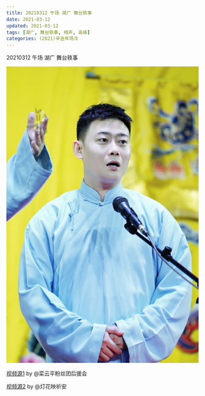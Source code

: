 ```yaml
---
title: 20210312 午场 湖广 舞台轶事
date: 2021-03-12
updated: 2021-03-12
tags: [湖广, 舞台轶事, 相声, 高峰] 
categories: (2021)辛丑年场次
---
```

20210312 午场 湖广 舞台轶事

![](https://raw.githubusercontent.com/rhenginium/image/main/007aVJ83ly1goh91bajfvj31mz2iob2b.jpg)

[视频源1](https://m.weibo.cn/6574451359/4613977805947580) by @栾云平粉丝团后援会

[视频源2](https://m.weibo.cn/status/4613973909180042?)  by @灯花映祈安
